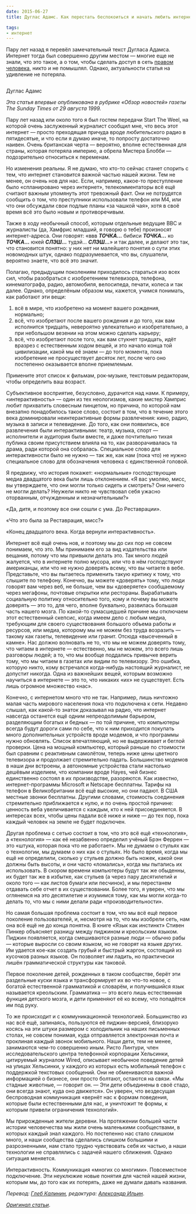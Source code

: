 ```yaml
---
date: 2015-06-27
title: Дуглас Адамс. Как перестать беспокоиться и начать любить интернет

tags:
- интернет
---
```


<p class="hl">Пару лет назад я перевёл замечательный текст Дугласа Адамса. Интернет тогда был совершенно другим местом — многие еще не знали, что это такое, а о том, чтобы сделать доступ в сеть <a href="https://en.wikipedia.org/wiki/Right_to_Internet_access">правом человека</a>, никто и не помышлял. Однако, актуальности статья на удивление не потеряла.</p>

<div class="image">
	<img src="/images/adams.jpg" alt="" style="width: auto; height: auto; max-width: 100%" >
</div>
<p class="legend legend--center">Дуглас Адамс</p>

_Эта статья впервые опубликована в рубрике «Обзор новостей» газеты The Sunday Times от 29 августа 1999._

Пару лет назад или около того я был гостем передачи Start The Weel, на которой очень заслуженный журналист сообщил мне, что весь этот интернет — просто преходящая причуда вроде любительского радио в пятидесятые, и что если я думаю иначе, то попросту достаточно наивен. Очень британская черта — вероятно, вполне естественная для страны, которая потеряла империю, а обрела Мистера Блобби — подозрительно относиться к переменам.

Но изменения реальны. Я не думаю, что кто-то сейчас станет спорить с тем, что интернет становится важной частью нашей жизни. Тем не менее, он очень нов для нас. Если, например, какое-то преступление было «спланировано через интернет», телекомментаторы всё ещё считают важным упомянуть этот тревожный факт. Они не потрудятся сообщить о том, что преступники использовали телефон или М4, или что они обсуждали свои подлые планы «за чашкой чая», хотя в своё время всё это было новым и противоречивым.

Также в ходу необычный способ, которым отдельные ведущие BBC и журналисты (да, Хамфрис младший, я говорю о тебе) произносят интернет-адреса. Они говорят: «ввв ***ТОЧКА…*** бибиси ***ТОЧКА…*** ко ***ТОЧКА…*** юкей ***СЛЭШ…*** тудэй… ***СЛЭШ…***» и так далее, и делают это так, что становится понятно: у них нет ни малейшего понятия о сути этих новомодных штук, однако подразумевается, что вы, слушатели, вероятно знаете, что всё это значит.

<!-- more -->

Полагаю, предыдущим поколениям приходилось стараться изо всех сил, чтобы разобраться с изобретением телевизора, телефона, кинематографа, радио, автомобиля, велосипеда, печати, колеса и так далее. Однако, определёным образом мы, кажется, учимся понимать, как работают эти вещи:

1. всё в мире, что изобретено на момент вашего рождения, нормально;
1. всё, что изобретают после вашего рождения и до того, как вам исполнится тридцать, невероятно увлекательно и изобретательно, а при небольшом везении на этом можно сделать карьеру;
1. всё, что изобретают после того, как вам стукнет тридцать, идёт вразрез с естественным ходом вещей, и это начало конца той цивилизации, какой мы её знаем — до того момента, пока изобретение не просуществует десяток лет, после чего оно постепенно оказывается вполне приемлемым.

Примените этот список к фильмам, рок-музыке, текстовым редакторам, чтобы определить ваш возраст.

Субъективное восприятие, безусловно, дурачится над нами. К примеру, «интерактивность» — один из тех неологизмов, какие мистер Хамприс любит прихватить словесным пинцетом, но причина, по которой нам внезапно понадобилось такое слово, состоит в том, что в течение этого века доминировали неинтерактивные формы развлечения: кино, радио, музыка в записи и телевидение. До того, как они появились, все развлечения были интерактивными: театр, музыка, спорт — исполнители и аудитория были вместе, и даже почтительно тихая публика своим присутствием влияла на то, как разворачивалась та драма, ради которой она собралась. Специальное слово для интерактивности было не нужно — так же, как нам (пока что) не нужно специальное слово для обозначения человека с единственной головой.

Я предвижу, что история покажет: «нормальные» господствующие медиа двадцатого века были лишь отклонением. «Я вас умоляю, мисс, вы утверждаете, что они могли только сидеть и смотреть? Они ничего не могли делать? Неужели никто не чувствовал себя ужасно оторванным, отчужденным и незначительным?»

«Да, дитя, и поэтому все они сошли с ума. До Реставрации».

«Что это была за Реставрация, мисс?»

«Конец двадцатого века. Когда вернули интерактивность».

Интернет всё ещё очень нов, и поэтому мы до сих пор не совсем понимаем, что это. Мы принимаем его за вид издательства или вещания, потому что мы привыкли делать это.  Так много людей жалуется, что в интернете полно мусора, или что в нём господствуют американцы, или что не нужно доверять всему, что вы читаете в вебе.  Представьте, что вы пытаетесь применить такую критику к тому, что слышите по телефону. Конечно, вы можете «доверять» тому, что люди говорят вам через веб, не больше, чем вы «доверяете» сообщаемому через мегафоны, почтовые открытки или рестораны. Вырабатывать социальную политику относительно того, кому и почему вы можете доверять — это то, для чего, вполне буквально, развилась большая часть нашего мозга. По какой-то сумасшедшей причине мы отключаем этот естественный скепсис, когда имеем дело с любым медиа, требующим для своего существования большого объема работы и ресурсов, или медиа, которому мы не можем без труда возразить — такому как газеты, телевидение или гранит. Отсюда «высеченный в камне». Нас должно волновать не то, что мы не можем доверять тому, что читаем в интернете — естественно, мы не можем, это всего лишь разговоры людей; а то, что мы вообще поддались привычке верить тому, что мы читаем в газетах или видим по телевизору. Это ошибка, которую никто, кому встречался когда-нибудь настоящий журналист, не допустит никогда. Одна из важнейших вещей, которым возможно научиться в интернете — это то, что никаких «их» не существует. Есть лишь огромное множество «нас».

Конечно, с интернетом много что не так. Например, лишь ничтожно малая часть мирового населения пока что подключена к сети. Недавно слышал, как какой-то знаток доказывал на радио, что интернет навсегда останется ещё одним непреодолимым барьером, разделяющим богатых и бедных — по той причине, что компьютеры всегда будут дороги сами по себе, что к ним приходится покупать много дополнительных устройств вроде модемов, и что программы нужно обновлять. Список впечатляющий, но не выдерживает и беглой проверки. Цена на мощный компьютер, который раньше по стоимости был сравним с реактивным самолётом, теперь ниже цены цветного телевизора и продолжает стремительно падать. Большинство модемов в наши дни встроены, а автономные устройства стали настолько дешёвым изделием, что компании вроде Hayes, чей бизнес единственно состоял в их производстве, разоряются. Как известно, интернет-программы Microsoft и Netscape бесплатны. Тарифы на телефон в Великобритании всё ещё высокие, но они падают. В США местные звонки бесплатны. Другими словами, стоимость соединения стремительно приближается к нулю, и по очень простой причине: ценность веба увеличивается с каждым, кто к ней присоединяется. В интересах всех, чтобы цены падали всё ниже и ниже — до тех пор, пока каждый человек на земле не будет подключен.

Другая проблема с сетью состоит в том, что это всё ещё «технология», а  «технология» — как её незабвенно определил учёный Брэн Феррен — это «штука, которая пока что не работает». Мы не думаем о стульях как о технологии, мы думаем о них как о стульях. Но было время, когда мы ещё не определили, сколько у стульев должно быть ножек, какой они должны быть высоты, и они часто «ломались», когда мы пытались их использовать. В скором времени компьютеры будут так же обыденны, их будет так же в избытке, как стульев (а через пару десятилетий и около того — как листов бумаги или песчинок), и мы перестанем отдавать себе отчет в их существовании. Более того, я уверен, что мы оглянемся на это десятилетие и изумимся тому, как мы могли когда-то делать то, что мы с ними делали ради «производительности».

Но самая большая проблема состоит в том, что мы всё ещё первое поколение пользователей, и, несмотря на то, что мы изобрели сеть, нам она всё ещё не до конца понятна. В книге «Язык как инстинкт» Стивен Пинкер объясняет разницу между пиджином и креольским языком. Пиджин появляется, когда смешиваются разные люди — обычно рабы — которые выросли со своим языком, но не говорят на языке других. Им удается кое-как создать грубый и быстрый жаргон, состоящий из кусочков разных языков. Он позволяет им ладить, но практически лишён грамматической структуры как таковой.

Первое поколение детей, рожденных в таком сообществе, берёт эти раздельные куски языка и трансформирует их во что-то новое, с богатой естественной грамматикой и словарём, и получившийся язык называется креольским. Грамматика — это всего лишь естественная функция детского мозга, и дети применяют её ко всему, что попадётся им под руку.

То же происходит и с коммуникационной технологией. Большинство из нас всё ещё, запинаясь, пользуются её пиджин-версией, близоруко косясь на эти штуки размером с холодильник на наших письменных столах, не совсем понимая, куда отправляется электронная почта и проклиная каждый звонок мобильного.  Наши дети, тем не менее, занимаются чем-то совершенно иным.  Ристо Линтури, член исследовательского центра телефонной корпорации Хельсинки, цитируемый журналом Wired, описывает необычное поведение детей на улицах Хельсинки, у каждого из которых есть мобильный телефон с поддержкой текстовых сообщений. Они не обмениваются важной информацией о бизнесе, они просто болтают, остаются на связи. «Мы стадные животные, — говорит он. — Эти дети объединены в своё стадо, они всегда знают, куда оно движется». Он уверен, что вездесущая беспроводная коммуникация «вернёт нас к формам поведения, которые были естественными для нас, и уничтожит те формы, к которым привели ограничения технологий».

Мы прирожденные жители деревни. На протяжении большей части истории человечества мы жили очень маленькими сообществами, в которых каждый знал каждого. Но постепенно нас стало слишком много, и наши сообщества сделались слишком большими и разрозненными, нам стало трудно чувствовать себя их частью, а наши технологии не справлялись с задачей нашего сближения. Однако ситуация меняется.

Интерактивность. Коммуникация «многих со многими». Повсеместное подключение. Эти неуклюжие новые понятия для частей нашей жизни, которым мы, до того как их потерять, даже не думали давать названия.

_Перевод: [Глеб Калинин](https://glebkalinin.ru/), редактура: [Александр Ильин](http://yellowhead.name/)_.

_[Оригинал статьи](http://www.douglasadams.com/dna/19990901-00-a.html)_.
